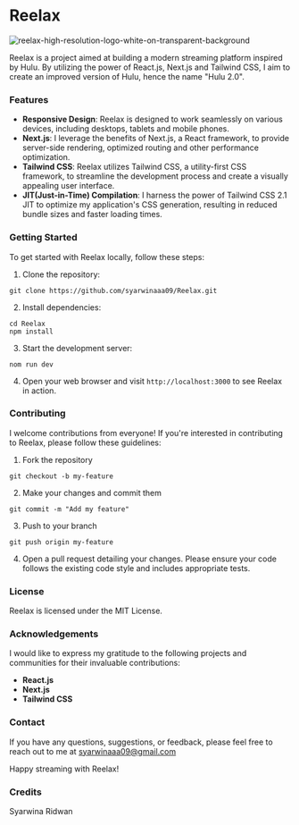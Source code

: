 # Reelax

![reelax-high-resolution-logo-white-on-transparent-background](https://github.com/syarwinaaa09/Reelax/assets/114587158/2a55cdc9-6972-4dde-b971-c976c2eb738b)

Reelax is a project aimed at building a modern streaming platform inspired by Hulu.
By utilizing the power of React.js, Next.js and Tailwind CSS, I aim to create an improved version of Hulu, hence the name "Hulu 2.0".

### Features
* **Responsive Design**: Reelax is designed to work seamlessly on various devices, including desktops, tablets and mobile phones.
* **Next.js**: I leverage the benefits of Next.js, a React framework, to provide server-side rendering, optimized routing and other performance optimization.
* **Tailwind CSS**: Reelax utilizes Tailwind CSS, a utility-first CSS framework, to streamline the development process and create a visually appealing user interface.
* **JIT(Just-in-Time) Compilation**: I harness the power of Tailwind CSS 2.1 JIT to optimize my application's CSS generation, resulting in reduced bundle sizes and faster loading times.

### Getting Started
To get started with Reelax locally, follow these steps:
1. Clone the repository:
```
git clone https://github.com/syarwinaaa09/Reelax.git
```
2. Install dependencies:
```
cd Reelax
npm install
```
3. Start the development server:
```
nom run dev
```
4. Open your web browser and visit  `http://localhost:3000` to see Reelax in action.

### Contributing
I welcome contributions from everyone! If you're interested in contributing to Reelax, please follow these guidelines:
1. Fork the repository
```
git checkout -b my-feature
```
2. Make your changes and commit them
```
git commit -m "Add my feature"
```
3. Push to your branch
```
git push origin my-feature
```
4. Open a pull request detailing your changes.
Please ensure your code follows the existing code style and includes appropriate tests.

### License
Reelax is licensed under the MIT License.

### Acknowledgements
I would like to express my gratitude to the following projects and communities for their invaluable contributions:
* **React.js**
* **Next.js**
* **Tailwind CSS**

### Contact
If you have any questions, suggestions, or feedback, please feel free to reach out to me at syarwinaaa09@gmail.com

Happy streaming with Reelax!

### Credits
Syarwina Ridwan

